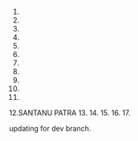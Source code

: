 1. 
2. 
3.
4.
5.
6.
7.
8.
9.
10.
11.
12.SANTANU PATRA
13.
14. 
15.
16.
17.

updating for dev branch.
